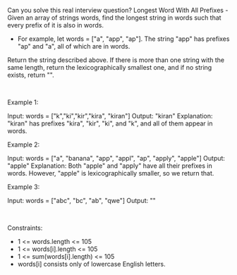 Can you solve this real interview question? Longest Word With All Prefixes - Given an array of strings words, find the longest string in words such that every prefix of it is also in words.

 * For example, let words = ["a", "app", "ap"]. The string "app" has prefixes "ap" and "a", all of which are in words.

Return the string described above. If there is more than one string with the same length, return the lexicographically smallest one, and if no string exists, return "".

 

Example 1:


Input: words = ["k","ki","kir","kira", "kiran"]
Output: "kiran"
Explanation: "kiran" has prefixes "kira", "kir", "ki", and "k", and all of them appear in words.


Example 2:


Input: words = ["a", "banana", "app", "appl", "ap", "apply", "apple"]
Output: "apple"
Explanation: Both "apple" and "apply" have all their prefixes in words.
However, "apple" is lexicographically smaller, so we return that.


Example 3:


Input: words = ["abc", "bc", "ab", "qwe"]
Output: ""


 

Constraints:

 * 1 <= words.length <= 105
 * 1 <= words[i].length <= 105
 * 1 <= sum(words[i].length) <= 105
 * words[i] consists only of lowercase English letters.